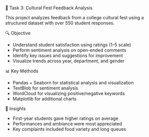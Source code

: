 🎉 Task 3: Cultural Fest Feedback Analysis

This project analyzes feedback from a college cultural fest using a structured dataset with over 550 student responses.

🔍 Objective

- Understand student satisfaction using ratings (1–5 scale)
- Perform sentiment analysis on open-ended comments
- Identify key issues and suggestions for improvement
- Visualize trends across year, department, and gender


📊 Key Methods

- Pandas + Seaborn for statistical analysis and visualization
- TextBlob for sentiment analysis
- WordCloud for visualizing positive/negative keywords
- Matplotlib for additional charts

📌 Insights

- First-year students gave higher ratings on average
- Performances and ambiance were most appreciated
- Key complaints included food variety and long queues

